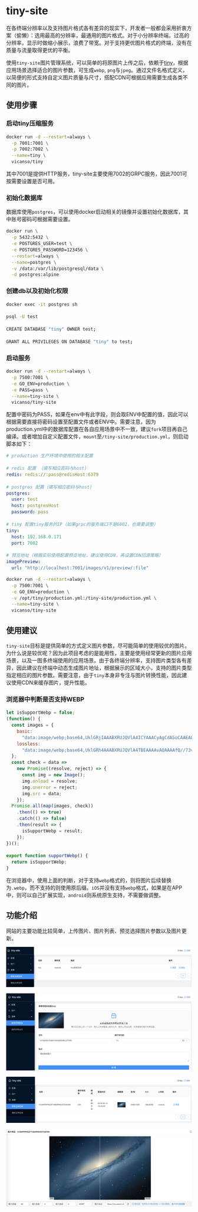 # tiny-site

在各终端分辨率以及支持图片格式各有差异的现实下，开发者一般都会采用折衷方案（偷懒）：选用最高的分辨率，最通用的图片格式。对于小分辨率终端，过高的分辨率，显示时做缩小展示，浪费了带宽。对于支持更优图片格式的终端，没有在质量与流量取得更优的平衡。

使用`tiny-site`图片管理系统，可以简单的将原图片上传之后，依赖于[tiny](https://github.com/vicanso/tiny)，根据应用场景选择适合的图片参数，可生成`webp`, `png`与`jpeg`。通过文件名格式定义，以简便的形式支持自定义图片质量与尺寸，搭配CDN可根据应用需要生成各类不同的图片。


## 使用步骤

### 启动tiny压缩服务

```bash
docker run -d --restart=always \
  -p 7001:7001 \
  -p 7002:7002 \
  --name=tiny \
  vicanso/tiny
```

其中7001是提供HTTP服务，tiny-site主要使用7002的GRPC服务，因此7001可按需要设置是否可用。

### 初始化数据库

数据库使用`postgres`，可以使用docker启动相关的镜像并设置初始化数据库，其中账号密码可根据需要设置。

```bash
docker run \
  -p 5432:5432 \
  -e POSTGRES_USER=test \
  -e POSTGRES_PASSWORD=123456 \
  --restart=always \
  --name=postgres \
  -v /data:/var/lib/postgresql/data \
  -d postgres:alpine
```

### 创建db以及初始化权限

```bash
docker exec -it postgres sh

psql -U test

CREATE DATABASE "tiny" OWNER test;

GRANT ALL PRIVILEGES ON DATABASE "tiny" to test;
```


### 启动服务

```bash
docker run -d --restart=always \
  -p 7500:7001 \
  -e GO_ENV=production \
  -e PASS=pass \
  --name=tiny-site \
  vicanso/tiny-site
```

配置中密码为PASS，如果在env中有此字段，则会取ENV中配置的值，因此可以根据需要直接将密码设置至配置文件或者ENV中。需要注意，因为production.yml中的数据库配置在各自应用场景中不一致，建议`fork`项目再自己编译。或者增加自定义配置文件，`mount`至`/tiny-site/production.yml`，则启动脚本如下：

```yaml
# production 生产环境中使用的相关配置

# redis 配置 （填写相应密码与host)
redis: redis://:pass@redisHost:6379

# postgres 配置（填写相应密码与host)
postgres:
  user: test
  host: postgresHost
  password: pass

# tiny 配置tiny服务的IP（如果grpc的服务端口不是6002，也需要调整）
tiny:
  host: 192.168.0.171
  port: 7002

# 预览地址（根据实际使用配置预览地址，建议使用CDN，再设置CDN回源策略）
imagePreview:
  url: "http://localhost:7001/images/v1/preview/:file"
```

```bash
docker run -d --restart=always \
  -p 7500:7001 \
  -e GO_ENV=production \
  -v /opt/tiny/production.yml:/tiny-site/production.yml \
  --name=tiny-site \
  vicanso/tiny-site
```

## 使用建议

`tiny-site`目标是提供简单的方式定义图片参数，尽可能简单的使用较优的图片。为什么说是较优呢？因为此项目考虑的是能用性，主要是使用经常更新的图片应用场景，以及一图多终端使用的应用场景。由于各终端分辨率，支持图片类型各有差异，因此建议在终端中动态生成图片地址，根据展示的区域大小，支持的图片类型指定相应的图片参数。需要注意，由于`tiny`本身非专注与图片转换性能，因此建议使用CDN来缓存图片，提升性能。

### 浏览器中判断是否支持WEBP

```js
let isSupportWebp = false;
(function() {
  const images = {
    basic:
      "data:image/webp;base64,UklGRjIAAABXRUJQVlA4ICYAAACyAgCdASoCAAEALmk0mk0iIiIiIgBoSygABc6zbAAA/v56QAAAAA==",
    lossless:
      "data:image/webp;base64,UklGRh4AAABXRUJQVlA4TBEAAAAvAQAAAAfQ//73v/+BiOh/AAA="
  };
  const check = data =>
    new Promise((resolve, reject) => {
      const img = new Image();
      img.onload = resolve;
      img.onerror = reject;
      img.src = data;
    });
  Promise.all(map(images, check))
    .then(() => true)
    .catch(() => false)
    .then(result => {
      isSupportWebp = result;
    });
})();

export function supportWebp() {
  return isSupportWebp;
}
```

在浏览器中，使用上面的判断，对于支持`webp`格式的，则将图片后续替换为`.webp`，而不支持的则使用原后缀。`iOS`并没有支持`webp`格式，如果是在APP中，则可以自己扩展实现，`android`则系统原生支持，不需要做调整。

## 功能介绍

网站的主要功能比较简单，上传图片、图片列表、预览选择图片参数以及图片更新。

![](./assets/file-zone.jpg)

![](./assets/file-add.jpg)

![](./assets/file-list.jpg)

![](./assets/file-preview.jpg)